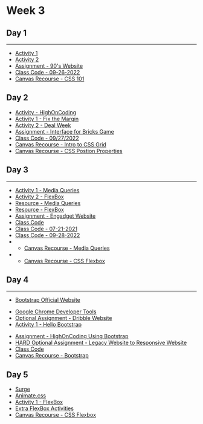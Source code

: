 
# Week 3

## Day 1
---
- [Activity 1](day1/activities/styles.md)
- [Activity 2](day1/activities/apply-styles-list.md)
- [Assignment - 90's Website](day1/assignments/ninty-website.md)
- [Class Code - 09-26-2022](day1/code-downloads/LearnHTML.zip) 
- [Canvas Recourse - CSS 101](https://digitalcrafts.instructure.com/courses/220/pages/reading-css-101?module_item_id=44529)

## Day 2 
- [Activity - HighOnCoding](day2/activities/hoc.md)
- [Activity 1 - Fix the Margin](day2/activities/fix-the-margin.md) 
- [Activity 2 - Deal Week](day2/activities/deal-week.md) 
- [Assignment - Interface for Bricks Game](day2/assignments/bricks.md)
- [Class Code - 09/27/2022](day2/code-downloads/LearnPositionMargins.zip) 
- [Canvas Recourse - Intro to CSS Grid](https://digitalcrafts.instructure.com/courses/220/pages/reading-intro-to-css-grid?module_item_id=44544)
- [Canvas Recourse - CSS Postion Properties](https://digitalcrafts.instructure.com/courses/220/pages/reading-css-position-property?module_item_id=44545)

## Day 3 
---
- [Activity 1 - Media Queries](day3/activities/media-q.md)
- [Activity 2 - FlexBox](day3/activities/flexbox.md)
- [Resource - Media Queries](https://gist.github.com/gokulkrishh/242e68d1ee94ad05f488)
- [Resource - FlexBox](https://css-tricks.com/snippets/css/a-guide-to-flexbox/)
- [Assignment - Engadget Website](day3/assignments/engadget.md)
- [Class Code](day3/code-downloads/apple-website.zip) 
- [Class Code - 07-21-2021](day3/code-downloads/media-queries.zip) 
- [Class Code - 09-28-2022](https://gist.github.com/azamsharp/568066e201721193a5357c6726ed43d9)
- - [Canvas Recourse - Media Queries](https://digitalcrafts.instructure.com/courses/220/pages/reading-media-queries?module_item_id=44565)
- - [Canvas Recourse - CSS Flexbox](https://digitalcrafts.instructure.com/courses/220/pages/reading-css-flexbox?module_item_id=44564)

## Day 4 
---
- [Bootstrap Official Website](https://getbootstrap.com/)
<!-- 
- [Sass Official Website](https://sass-lang.com/)
-->
- [Google Chrome Developer Tools](https://developers.google.com/web/tools/chrome-devtools/open)
- [Optional Assignment - Dribble Website](day4/activities/round-robin.md)
- [Activity 1 - Hello Bootstrap](day4/activities/hello-bootstrap.md)
<!-- - 
- [Activity 2 - Engadget Website Using Sass](day4/activities/sass.md)
-->
- [Assignment - HighOnCoding Using Bootstrap](day4/assignments/hoc.md)
- [HARD Optional Assignment - Legacy Website to Responsive Website](day4/assignments/legacy.md)
- [Class Code](day4/code-downloads/intro-sass-bootstrap.zip)
- [Canvas Recourse - Bootstrap](https://digitalcrafts.instructure.com/courses/220/pages/reading-bootstrap?module_item_id=44584)

## Day 5 

- [Surge](https://surge.sh/)
- [Animate.css](https://animate.style/)
- [Activity 1 - FlexBox](day5/activities/flex.md)
- [Extra FlexBox Activities](https://developer.mozilla.org/en-US/docs/Learn/CSS/CSS_layout/Flexbox_skills)
- [Canvas Recourse - CSS Flexbox](https://digitalcrafts.instructure.com/courses/220/pages/reading-css-flexbox?module_item_id=44564)
<!-- - [Activity 2 - Grid](day5/activities/flex.md) -->
